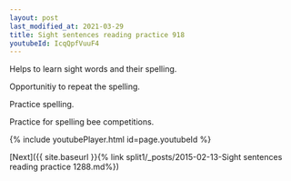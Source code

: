 ```yaml
---
layout: post
last_modified_at: 2021-03-29
title: Sight sentences reading practice 918
youtubeId: IcqQpfVuuF4
---
```

 
 
Helps to learn sight words and their spelling.

Opportunitiy to repeat the spelling. 

Practice spelling. 
 
Practice for spelling bee competitions. 
 
{% include youtubePlayer.html id=page.youtubeId %}
 
 

[Next]({{ site.baseurl }}{% link  split1/_posts/2015-02-13-Sight sentences reading practice 1288.md%})
 
